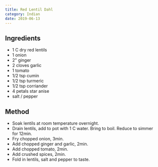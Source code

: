 ```yaml
---
title: Red Lentil Dahl 
category: Indian
date: 2019-06-13
---
```


## Ingredients

- 1 C dry red lentils
- 1 onion
- 2" ginger
- 2 cloves garlic
- 1 tomato
- 1/2 tsp cumin
- 1/2 tsp turmeric
- 1/2 tsp corriander
- 4 petals star anise
- salt / pepper

## Method

- Soak lentils at room temperature overnight.
- Drain lentils, add to pot with 1 C water. Bring to boil. Reduce to simmer for 12min.
- Fry chopped onion, 3min.
- Add chopped ginger and garlic, 2min.
- Add chopped tomato, 2min.
- Add crushed spices, 2min.
- Fold in lentils, salt and pepper to taste. 
